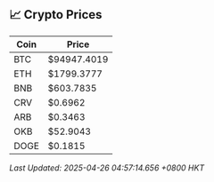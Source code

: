 ## 📈 Crypto Prices

| Coin | Price |
| ---- | ----- |
| BTC | $94947.4019 |
| ETH | $1799.3777 |
| BNB | $603.7835 |
| CRV | $0.6962 |
| ARB | $0.3463 |
| OKB | $52.9043 |
| DOGE | $0.1815 |

_Last Updated: 2025-04-26 04:57:14.656 +0800 HKT_